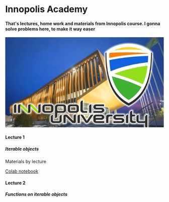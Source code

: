 <h1>Innopolis Academy</h1>

<h4>That's lectures, home work and materials from Innopolis course. I gonna solve problems here, to make it way easer</h4>
<img src="./img/innopolis.png">

<h4>Lecture 1</h4>
<h5>Iterable objects</h5>
<p>Materials by lecture</p>
<a href="https://colab.research.google.com/drive/10TlbvZgqN5FwW_06nrpNflRs8kfRCcEi?usp=sharing&pli=1">Colab notebook</a>



<h4>Lecture 2</h4>
<h5>Functions on iterable objects</h5>

